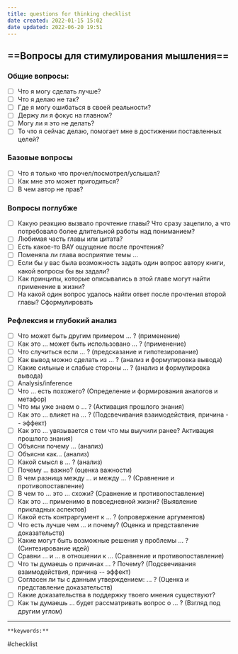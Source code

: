 ```yaml
---
title: questions for thinking checklist
date created: 2022-01-15 15:02
date updated: 2022-06-20 19:51
---
```


## ==Вопросы для стимулирования мышления==

### Общие вопросы:

- [ ] Что я могу сделать лучше?
- [ ] Что я делаю не так?
- [ ] Где я могу ошибаться в своей реальности?
- [ ] Держу ли я фокус на главном?
- [ ] Могу ли я это не делать?
- [ ] То что я сейчас делаю, помогает мне в достижении поставленных целей?

### Базовые вопросы

- [ ] Что я только что прочел/посмотрел/услышал?
- [ ] Как мне это может пригодиться?
- [ ] В чем автор не прав?

### Вопросы поглубже

- [ ] Какую реакцию вызвало прочтение главы? Что сразу зацепило, а что потребовало более длительной работы над пониманием?
- [ ] Любимая часть главы или цитата?
- [ ] Есть какое-то ВАУ ощущение после прочтения?
- [ ] Поменяла ли глава восприятие темы ...
- [ ] Если бы у вас была возможность задать один вопрос автору книги, какой вопросы бы вы задали?
- [ ] Как принципы, которые описывались в этой главе могут найти применение в жизни?
- [ ] На какой один вопрос удалось найти ответ после прочтения второй главы? Сформулировать

### Рефлексия и глубокий анализ

- [ ] Что может быть другим примером … ? (применение)
- [ ] Как это … может быть использовано … ? (применение)
- [ ] Что случиться если … ? (предсказание и гипотезирование)
- [ ] Как вывод можно сделать из … ? (анализ и формулировка вывода)
- [ ] Какие сильные и слабые стороны … ? (анализ и формулировка вывода)
- [ ] Analysis/inference
- [ ] Что … есть похожего? (Определение и формирования аналогов и метафор)
- [ ] Что мы уже знаем о … ? (Активация прошлого знания)
- [ ] Как это … влияет на … ? (Подсвечивания взаимодействия, причина -- эффект)
- [ ] Как это … увязывается с тем что мы выучили ранее? Активация прошлого знания)
- [ ] Объясни почему … (анализ)
- [ ] Объясни как… (анализ)
- [ ] Какой смысл в … ? (анализ)
- [ ] Почему … важно? (оценка важности)
- [ ] В чем разница между … и между … ? (Сравнение и противопоставление)
- [ ] В чем то … это … схожи? (Сравнение и противопоставление)
- [ ] Как это … применимо в повседневной жизни? (Выявление прикладных аспектов)
- [ ] Какой есть контраргумент к … ? (опровержение аргументов)
- [ ] Что есть лучше чем … и почему? (Оценка и представление доказательств)
- [ ] Какие могут быть возможные решения у проблемы … ? (Синтезирование идей)
- [ ] Сравни … и … в отношении к … (Сравнение и противопоставление)
- [ ] Что ты думаешь о причинах … ? Почему? (Подсвечивания взаимодействия, причина -- эффект)
- [ ] Согласен ли ты с данным утверждением: … ? (Оценка и представление доказательств)
- [ ] Какие доказательства в поддержку твоего мнения существуют?
- [ ] Как ты думаешь … будет рассматривать вопрос о … ? (Взгляд под другим углом)

---

`**keywords:**`

#checklist
